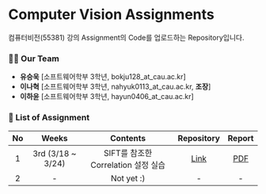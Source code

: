 # Computer Vision Assignments

컴퓨터비전(55381) 강의 Assignment의 Code를 업로드하는 Repository입니다.

### 🙋‍♂️ Our Team
- **유승욱** [소프트웨어학부 3학년, bokju128_at_cau.ac.kr]
- **이나혁** [소프트웨어학부 3학년, nahyuk0113_at_cau.ac.kr, **조장**]
- **이하윤** [소프트웨어학부 3학년, hayun0406_at_cau.ac.kr] 

### 📝 List of Assignment
| **No** | **Weeks** | **Contents** | **Repository** | **Report** |
|:--------:|:--------:|:--------:|:--------:|:--------:|
| 1 | 3rd (3/18 ~ 3/24) | SIFT를 참조한 Correlation 설정 실습 | [Link](https://github.com/NahyukLEE/Computer_Vision_Assignments/tree/main/3%E1%84%8C%E1%85%AE%E1%84%8E%E1%85%A1%20Assignment) | [PDF](https://github.com/NahyukLEE/Computer_Vision_Assignments/blob/main/3%E1%84%8C%E1%85%AE%E1%84%8E%E1%85%A1%20Assignment/%5BReport%5D%20SIFT%E1%84%85%E1%85%B3%E1%86%AF%20%E1%84%8E%E1%85%A1%E1%86%B7%E1%84%8C%E1%85%A9%E1%84%92%E1%85%A1%E1%86%AB%20Correlation%20%E1%84%89%E1%85%A5%E1%86%AF%E1%84%8C%E1%85%A5%E1%86%BC%20%E1%84%89%E1%85%B5%E1%86%AF%E1%84%89%E1%85%B3%E1%86%B8.pdf)|
| 2 | - | Not yet :) | - | - |

